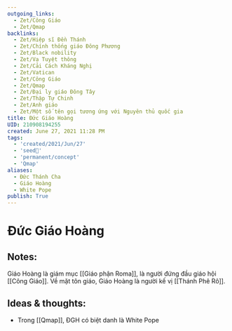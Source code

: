 ```yaml
---
outgoing_links:
  - Zet/Công Giáo
  - Zet/Qmap
backlinks:
  - Zet/Hiệp sĩ Đền Thánh
  - Zet/Chính thống giáo Đông Phương
  - Zet/Black nobility
  - Zet/Vạ Tuyệt thông
  - Zet/Cải Cách Kháng Nghị
  - Zet/Vatican
  - Zet/Công Giáo
  - Zet/Qmap
  - Zet/Đại ly giáo Đông Tây
  - Zet/Thập Tự Chinh
  - Zet/Anh giáo
  - Zet/Một số tên gọi tương ứng với Nguyên thủ quốc gia
title: Đức Giáo Hoàng
UID: 210908194255
created: June 27, 2021 11:28 PM
tags:
  - 'created/2021/Jun/27'
  - 'seed🥜'
  - 'permanent/concept'
  - 'Qmap'
aliases:
  - Đức Thánh Cha
  - Giáo Hoàng
  - White Pope
publish: True
---
```

# Đức Giáo Hoàng

## Notes:
Giáo Hoàng là giám mục [[Giáo phận Roma]], là người đứng đầu giáo hội [[Công Giáo]]. Về mặt tôn giáo, Giáo Hoàng là người kế vị [[Thánh Phê Rô]].

## Ideas & thoughts:
- Trong [[Qmap]], ĐGH có biệt danh là White Pope

